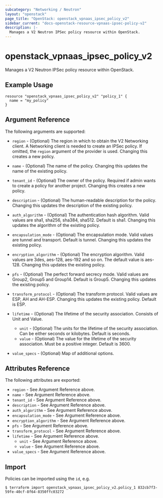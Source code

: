 ```yaml
---
subcategory: "Networking / Neutron"
layout: "openstack"
page_title: "OpenStack: openstack_vpnaas_ipsec_policy_v2"
sidebar_current: "docs-openstack-resource-vpnaas-ipsec-policy-v2"
description: |-
  Manages a V2 Neutron IPSec policy resource within OpenStack.
---
```


# openstack\_vpnaas\_ipsec\_policy\_v2

Manages a V2 Neutron IPSec policy resource within OpenStack.

## Example Usage

```hcl
resource "openstack_vpnaas_ipsec_policy_v2" "policy_1" {
  name = "my_policy"
}
```

## Argument Reference

The following arguments are supported:

* `region` - (Optional) The region in which to obtain the V2 Networking client.
    A Networking client is needed to create an IPSec policy. If omitted, the
    `region` argument of the provider is used. Changing this creates a new
    policy.

* `name` - (Optional) The name of the policy. Changing this updates the name of
    the existing policy.

* `tenant_id` - (Optional) The owner of the policy. Required if admin wants to
    create a policy for another project. Changing this creates a new policy.

* `description` - (Optional) The human-readable description for the policy.
    Changing this updates the description of the existing policy.

* `auth_algorithm` - (Optional) The authentication hash algorithm. Valid values are sha1, sha256, sha384, sha512.
    Default is sha1. Changing this updates the algorithm of the existing policy.

* `encapsulation_mode` - (Optional) The encapsulation mode. Valid values are tunnel and transport. Default is tunnel.
    Changing this updates the existing policy.

* `encryption_algorithm` - (Optional) The encryption algorithm. Valid values are 3des, aes-128, aes-192 and so on.
    The default value is aes-128. Changing this updates the existing policy.

* `pfs` - (Optional) The perfect forward secrecy mode. Valid values are Group2, Group5 and Group14. Default is Group5.
    Changing this updates the existing policy.

* `transform_protocol` - (Optional) The transform protocol. Valid values are ESP, AH and AH-ESP.
    Changing this updates the existing policy. Default is ESP.

* `lifetime` - (Optional) The lifetime of the security association. Consists of Unit and Value.
    - `unit` - (Optional) The units for the lifetime of the security association. Can be either seconds or kilobytes.
    Default is seconds.
    - `value` - (Optional) The value for the lifetime of the security association. Must be a positive integer.
    Default is 3600.

* `value_specs` - (Optional) Map of additional options.

## Attributes Reference

The following attributes are exported:

* `region` - See Argument Reference above.
* `name` - See Argument Reference above.
* `tenant_id` - See Argument Reference above.
* `description` - See Argument Reference above.
* `auth_algorithm` - See Argument Reference above.
* `encapsulation_mode` - See Argument Reference above.
* `encryption_algorithm` - See Argument Reference above.
* `pfs` - See Argument Reference above.
* `transform_protocol` - See Argument Reference above.
* `lifetime` - See Argument Reference above.
    - `unit` - See Argument Reference above.
    - `value` - See Argument Reference above.
* `value_specs` - See Argument Reference above.


## Import

Policies can be imported using the `id`, e.g.

```
$ terraform import openstack_vpnaas_ipsec_policy_v2.policy_1 832cb7f3-59fe-40cf-8f64-8350ffc03272
```
